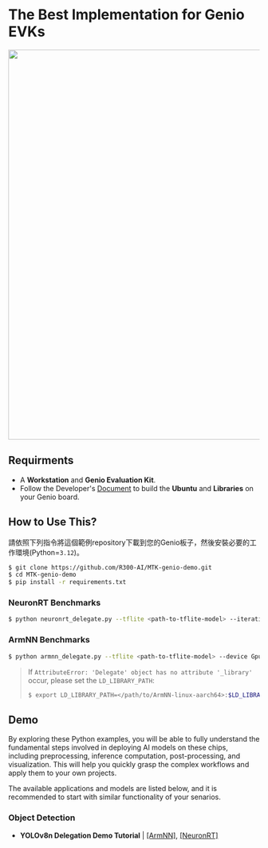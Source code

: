 # The Best Implementation for Genio EVKs

<div align="center">
<img src="https://github.com/R300-AI/ITRI-AI-Hub/blob/main/docs/assets/images/pages/genio_510_demonstration_workflow.png" width="780"/>
</div>

## Requirments
* A **Workstation** and **Genio Evaluation Kit**.
* Follow the Developer's [Document](https://r300-ai.github.io/ITRI-AI-Hub/docs/genio-evk.html) to build the **Ubuntu** and **Libraries** on your Genio board.

## How to Use This?
  請依照下列指令將這個範例repository下載到您的Genio板子，然後安裝必要的工作環境(Python=`3.12`)。
  ```bash
  $ git clone https://github.com/R300-AI/MTK-genio-demo.git
  $ cd MTK-genio-demo
  $ pip install -r requirements.txt
  ```

### NeuronRT Benchmarks
  ```bash
  $ python neuronrt_delegate.py --tflite <path-to-tflite-model> --iteration 10
  ```
### ArmNN Benchmarks
  ```bash
  $ python armnn_delegate.py --tflite <path-to-tflite-model> --device GpuAcc --iteration 10
  ```
  > If `AttributeError: 'Delegate' object has no attribute '_library'` occur, please set the `LD_LIBRARY_PATH`:
  > ```bash
  > $ export LD_LIBRARY_PATH=</path/to/ArmNN-linux-aarch64>:$LD_LIBRARY_PATH
  > ```


## Demo
By exploring these Python examples, you will be able to fully understand the fundamental steps involved in deploying AI models on these chips, including preprocessing, inference computation, post-processing, and visualization. This will help you quickly grasp the complex workflows and apply them to your own projects.

The available applications and models are listed below, and it is recommended to start with similar functionality of your senarios.
### Object Detection
* **YOLOv8n Delegation Demo Tutorial** | [[ArmNN]](https://github.com/R300-AI/MTK-genio-demo/blob/main/docs/run_yolov8n_via_armnn.md), [[NeuronRT]](https://github.com/R300-AI/MTK-genio-demo/blob/main/docs/run_yolov8n_via_neuronrt.md)
